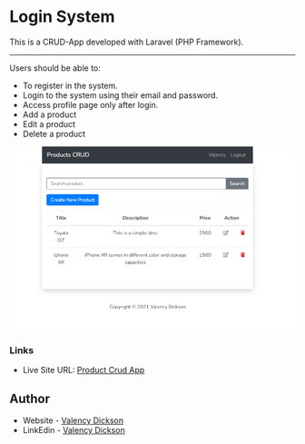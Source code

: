 # Login System 

This is a CRUD-App developed with Laravel (PHP Framework).

---
Users should be able to:

- To register in the system.
- Login to the system using their email and password.
- Access profile page only after login.
- Add a product 
- Edit a product
- Delete a product

<img src="https://github.com/valencydickson/crud-app-laravel/blob/main/screenshot.PNG" alt="register-page" width="600px"/>


### Links

- Live Site URL: [Product Crud App](https://valency-crud-app.herokuapp.com/)

## Author

- Website - [Valency Dickson](https://valencydickson.xyz/)
- LinkEdin - [Valency Dickson](https://www.linkedin.com/in/valency-dickson-0a7754125/)
